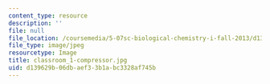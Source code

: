 ```yaml
---
content_type: resource
description: ''
file: null
file_location: /coursemedia/5-07sc-biological-chemistry-i-fall-2013/d139629b06dbaef33b1abc3328af745b_classroom_1-compressor.jpg
file_type: image/jpeg
resourcetype: Image
title: classroom_1-compressor.jpg
uid: d139629b-06db-aef3-3b1a-bc3328af745b
---
```

